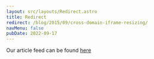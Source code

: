 ```yaml
---
layout: src/layouts/Redirect.astro
title: Redirect
redirect: /blog/2015/09/cross-domain-iframe-resizing/
navMenu: false
pubDate: 2022-09-17
---
```

<div>
Our article feed can be found <a href="/blog/2015/09/cross-domain-iframe-resizing/">here</a>
</div>
